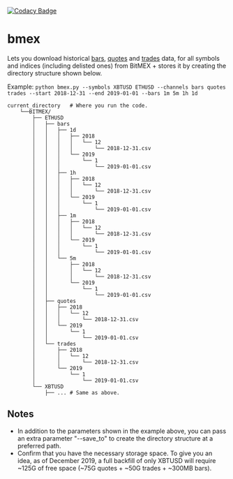 [![Codacy Badge](https://api.codacy.com/project/badge/Grade/21f103c475e44fa4b30936f06bb5088f)](https://www.codacy.com/manual/dxflores/bmex?utm_source=github.com&amp;utm_medium=referral&amp;utm_content=dxflores/bmex&amp;utm_campaign=Badge_Grade)
# bmex

Lets you download historical [bars](https://www.bitmex.com/api/explorer/#!/Trade/Trade_getBucketed), [quotes](https://www.bitmex.com/api/explorer/#!/Quote/Quote_get) and [trades](https://www.bitmex.com/api/explorer/#!/Trade/Trade_get) data, for all symbols and indices (including delisted ones) from BitMEX + stores it by creating the directory structure shown below.

Example: `python bmex.py --symbols XBTUSD ETHUSD --channels bars quotes trades --start 2018-12-31 --end 2019-01-01 --bars 1m 5m 1h 1d`

```
current_directory   # Where you run the code.
    └──BITMEX/
        ├── ETHUSD
        │   ├── bars
        │   │   ├── 1d
        │   │   │   ├── 2018
        │   │   │   │   └── 12
        │   │   │   │       └── 2018-12-31.csv
        │   │   │   └── 2019
        │   │   │       └── 1
        │   │   │           └── 2019-01-01.csv
        │   │   ├── 1h
        │   │   │   ├── 2018
        │   │   │   │   └── 12
        │   │   │   │       └── 2018-12-31.csv
        │   │   │   └── 2019
        │   │   │       └── 1
        │   │   │           └── 2019-01-01.csv
        │   │   ├── 1m
        │   │   │   ├── 2018
        │   │   │   │   └── 12
        │   │   │   │       └── 2018-12-31.csv
        │   │   │   └── 2019
        │   │   │       └── 1
        │   │   │           └── 2019-01-01.csv
        │   │   └── 5m
        │   │       ├── 2018
        │   │       │   └── 12
        │   │       │       └── 2018-12-31.csv
        │   │       └── 2019
        │   │           └── 1
        │   │               └── 2019-01-01.csv
        │   ├── quotes
        │   │   ├── 2018
        │   │   │   └── 12
        │   │   │       └── 2018-12-31.csv
        │   │   └── 2019
        │   │       └── 1
        │   │           └── 2019-01-01.csv
        │   └── trades
        │       ├── 2018
        │       │   └── 12
        │       │       └── 2018-12-31.csv
        │       └── 2019
        │           └── 1
        │               └── 2019-01-01.csv
        └── XBTUSD
            ├── ... # Same as above.
```
## Notes
- In addition to the parameters shown in the example above, you can pass an extra parameter "--save_to" to create the directory structure at a preferred path.
- Confirm that you have the necessary storage space. To give you an idea, as of December 2019, a full backfill of only XBTUSD will require ~125G of free space (~75G quotes + ~50G trades + ~300MB bars).
